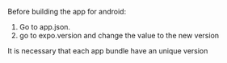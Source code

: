Before building the app for android:
1. Go to app.json.
2. go to expo.version and change the value to the new version

It is necessary that each app bundle have an unique version